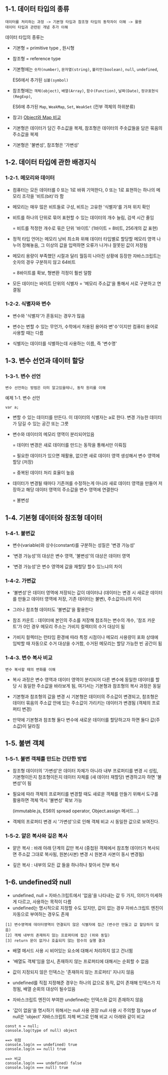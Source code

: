 ## 1-1. 데이터 타입의 종류

```
데이터를 처리하는 과정 -> 기본형 타입과 참조형 타입의 동작차이 이해 -> 활용
데이터 타입과 관련된 개념 추가 이해
```

데이터 타입의 종류는

- 기본형 = primitive type , 원시형

- 참조형 = reference type

- 기본형에는 `숫자(number)`, `문자열(string)`, `불리언(boolean)`, `null`, `undefined`,

  ES6에서 추가된 `심볼(symbol)`

- 참조형에는 `객체(object)`, `배열(Array)`, `함수(Function)`, `날짜(Date)`, `정규표현식(RegExp)`,

  ES6에 추가된 `Map`, `WeakMap`, `Set`, `WeakSet` (전부 객체의 하위분류)

- 참고) [Object와 Map 비교](https://developer.mozilla.org/ko/docs/Web/JavaScript/Guide/Keyed_collections#object%EC%99%80_map_%EB%B9%84%EA%B5%90)

- 기본형은 데이터가 담긴 주소값을 복제, 참조형은 데이터의 주솟값들을 담은 묶음의 주소값을 복제

- 기본형은 '불변성', 참조형은 '가변성'

## 1-2. 데이터 타입에 관한 배경지식

### 1-2-1. 메모리와 데이터

- 컴퓨터는 모든 데이터를 0 또는 1로 바꿔 기억한다, 0 또는 1로 표현하는 하나의 메모리 조각을 '비트(bit)'라 함

- 메모리는 매우 많은 비트들로 구성, 비트는 고유한 '식별자'를 가져 위치 확인

- 비트를 하나의 단위로 묶어 표현할 수 있는 데이터의 개수 늘림, 검색 시간 줄임

  = 비트를 적정한 개수로 묶은 단위 '바이트' (1바이트 = 8비트, 256개의 값 표현)

- 정적 타입 언어는 메모리 낭비 최소화 위해 데이터 타입별로 할당할 메모리 영역 나누어 정해놓음, 그 이상의 값을 입력하면 오류가 나거나 잘못된 값이 저장됨

- 메모리 용량이 부족했던 시절과 달리 월등히 나아진 상황에 등장한 자바스크립트는 숫자의 경우 구분하지 않고 64비트

  = 8바이트를 확보, 형변환 걱정이 훨씬 덜함

- 모든 데이터는 바이트 단위의 식별자 = '메모리 주소값'을 통해서 서로 구분하고 연결됨

### 1-2-2. 식별자와 변수

- 변수와 '식별자'가 혼동되는 경우가 많음

- 변수는 변할 수 있는 무언가, 수학에서 차용된 용어라 변'수'이지만 컴퓨터 용어로 사용할 때는 다름

- 식별자는 데이터를 식별하는데 사용하는 이름, 즉 '변수명'

## 1-3. 변수 선언과 데이터 할당

### 1-3-1. 변수 선언

```
변수 선언하는 방법은 이미 알고있을테니, 동작 원리를 이해
```

예제 1-1. 변수 선언

```
var a;
```

- 변할 수 있는 데이터를 만든다.
  이 데이터의 식별자는 a로 한다.
  변경 가능한 데이터가 담길 수 있는 공간 또는 그릇

- 변수와 데이터의 메모리 영역이 분리되어있음

  = 데이터 변경은 새로 데이터를 만드는 동작을 통해서만 이뤄짐

  = 필요한 데이터가 있으면 재활용, 없으면 새로 데이터 영역 생성해서 변수 영역에 할당 (저장)

  = 중복된 데이터 처리 효율이 높음

- 데이터가 변경될 때마다 기존꺼를 수정하는게 아니라
  새로 데이터 영역을 만들어 저장하고 해당 데이터 영역의 주소값을
  변수 영역에 연결한다

  = 불변성

## 1-4. 기본형 데이터와 참조형 데이터

### 1-4-1. 불변값

- 변수(variable)와 상수(constant)를 구분하는 성질은 '변경 가능성'

- '변경 가능성'의 대상은 변수 영역, '불변성'의 대상은 데이터 영역

- '변경 가능성'은 변수 영역에 값을 재할당 할수 있느냐의 차이

### 1-4-2. 가변값

- '불변성'은 데이터 영역에 저장되는 값이 데이터냐 (데이터는 변경 시 새로운 데이터를 만들고 데이터 영역에 저장, 기존 데이터는 불변), 주소값이냐의 차이

- 그러나 참조형 데이터도 '불변값'을 활용한다

- 참조 카운트 : 데이터에 본인의 주소를 저장해 참조하는 변수의 개수, '참조 카운트'가 0인 경우 메모리 주소는 가비지 컬렉터의 수거 대상이 됨

- 가비지 컬렉터는 런타임 환경에 따라 특정 시점이나 메모리 사용량이 포화 상태에 임박할 때 자동으로 수거 대상을 수거함, 수거된 메모리는 할당 가능한 빈 공간이 됨

### 1-4-3. 변수 복사 비교

```
변수 복사할 때의 변화를 이해
```

- 복사 과정은 변수 영역과 데이터 영역이 분리되어 다른 변수에 동일한 데이터를 할당 시 동일한 주소값을 바라보게 됨, 여기서는 기본형과 참조형의 복사 과정은 동일

- 기본형과 참조형의 값을 변경 시 기본형은 데이터의 주소값이 변경되고, 참조형은 데이터 묶음의 주소값 안에 있는 주소값이 가리키는 데이터가 변경됨 (객체의 프로퍼티 변경)

- 만약에 기본형과 참조형 둘다 변수에 새로운 데이터를 할당하고자 하면 둘다 값(주소값)이 달라짐

## 1-5. 불변 객체

### 1-5-1. 불변 객체를 만드는 간단한 방법

- 참조형 데이터의 '가변성'은 데이터 자체가 아니라 내부 프로퍼티를 변경 시 성립, 기본형이든지 참조형이든지 데이터 자체를 (새 데이터 재할당) 변경하고자 하면 '불변성'이 됨

- 필요에 따라 객체의 프로퍼티를 변경할 때도 새로운 객체를 만들기 위해서 도구를 활용하면 객체 역시 '불변성' 확보 가능

  (immutable.js, ES6의 spread operator, Object.assign 메서드...)

- 객체의 프로퍼티 변경 시 '가변성'으로 인해 객체 비교 시 동일한 값으로 보여진다.

### 1-5-2. 얕은 복사와 깊은 복사

- 얕은 복사 : 바래 아래 단계의 값만 복사 (중첩된 객체에서 참조형 데이터가 복사되면 주소값 그대로 복사됨, 원본(사본) 변경 시 원본과 사본이 동시 변경됨)

- 깊은 복사 : 내부의 모든 값 들을 하나하나 찾아서 전부 복사

## 1-6. undefined와 null

- undefined, null = 자바스크립트에서 '없음'을 나타내는 값 두 가지, 의미가 미세하게 다르고, 사용하는 목적이 다름
- undefined는 명시적으로 지정할 수도 있지만, 값이 없는 경우 자바스크립트 엔진이 자동으로 부여하는 경우도 존재

```
[1] 변수영역에 데이터영역이 연결되지 않은 식별자에 접근 (변수만 만들고 값 할당하지 않음)
[2] 객체 내부의 존재하지 않는 프로퍼티에 접근 (위와 동일)
[3] return 문이 없거나 호출되지 않는 함수의 실행 결과
```

- 배열 메서드 사용 시 비어있는 요소에 대해서 처리하지 않고 건너뜀
- '배열도 객체'임을 암시, 존재하지 않는 프로퍼티에 대해서는 순회할 수 없음
- 값이 지정되지 않은 인덱스는 '존재하지 않는 프로퍼티' 지나지 않음

- undefined를 직접 지정해준 경우는 하나의 값으로 동작, 값이 존재해 인덱스가 지정됨, 배열 순회의 대상이 될수있음
- 자바스크립트 엔진이 부여한 undefined는 인덱스와 값이 존재하지 않음

- '값이 없음'을 명시하기 위해서는 null 사용 권장
  null 사용 시 주의할 점 type of null은 'object'
  자바스크립트 자체 버그로 인해 비교 시 아래와 같이 비교

```
const n = null;
console.log(type of null) object

==> 위험
console.log(n == undefined) true
console.log(n == null) true

==> 비교
console.log(n === undefined) false
console.log(n === null) true
```
